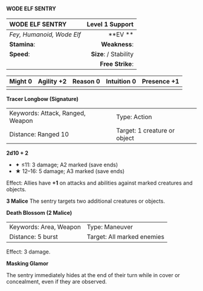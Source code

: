 #### WODE ELF SENTRY

| WODE ELF SENTRY           |    **Level 1 Support** |
| :------------------------ | ---------------------: |
| *Fey, Humanoid, Wode Elf* |            \*\*EV \*\* |
| **Stamina**:              |          **Weakness**: |
| **Speed**:                | **Size**:  / Stability |
|                           |       **Free Strike**: |

| **Might** 0 | **Agility** +2 | **Reason** 0 | **Intuition** 0 | **Presence** +1 |
| ----------- | -------------- | ------------ | --------------- | --------------- |
|             |                |              |                 |                 |

**Tracer Longbow (Signature)**

|                                  |                              |
| :------------------------------- | :--------------------------- |
| Keywords: Attack, Ranged, Weapon | Type: Action                 |
| Distance: Ranged 10              | Target: 1 creature or object |

**2d10 + 2**

- ✦ ≤11: 3 damage; A2 marked (save ends)
- ★ 12–16: 5 damage; A3 marked (save ends)

Effect: Allies have **+1** on attacks and abilities against marked creatures and objects.

**3 Malice**
The sentry targets two additional creatures or objects.

**Death Blossom (2 Malice)**

|                        |                            |
| :--------------------- | :------------------------- |
| Keywords: Area, Weapon | Type: Maneuver             |
| Distance: 5 burst      | Target: All marked enemies |

Effect: 3 damage.

**Masking Glamor**

The sentry immediately hides at the end of their turn while in cover or concealment, even if they are observed.
